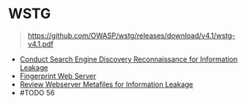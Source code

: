 # WSTG

> https://github.com/OWASP/wstg/releases/download/v4.1/wstg-v4.1.pdf

<!--
11 sub-categories
91 controls
-->

- [Conduct Search Engine Discovery Reconnaissance for
Information Leakage](./WSTG/WSTG-INFO-01.md)
- [Fingerprint Web Server](./WSTG/WSTG-INFO-02.md)
- [Review Webserver Metafiles for Information Leakage](./WSTG/WSTG-INFO-03.md)
- #TODO 56
